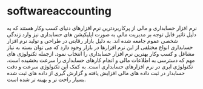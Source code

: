 # softwareaccounting
نرم افزار حسابداری  و مالی از پرکاربردترین نرم افزارهای دنیای کسب وکار هستند که به دلیل تاثیر قابل توجه بر مدیریت مالی به صورت اپلیکیشن های حسابداری نیز وارد زندگی شخصی عموم جامعه شده اند. به دلیل بازار رقابتی در طراحی و تولید نرم افزار حسابداری انواع مختلفی از این نرم افزارها در بازار وجود دارد که می توان بسته به نیاز مشاغل و کسب وکار بهترین نرم افزار حسابداری را انتخاب نمود. ازجمله تکنولوژی های مهم که دسترسی به اطلاعات مالی و انجام کارهای حسابداری را سرعت بخشیده است، تکنولوژی ابری در نرم افزارهای حسابداری است. به کمک این تکنولوژی سرعت و دقت حسابدار در ثبت داده های مالی افزایش یافته و گزارش گیری از داده های ثبت شده بسیار راحت تر و بهینه تر شده است.
